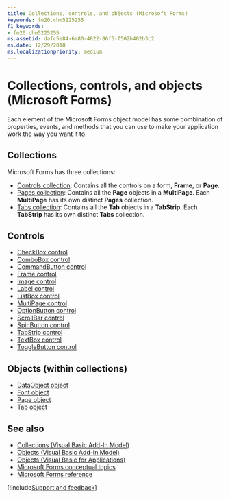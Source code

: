 ```yaml
---
title: Collections, controls, and objects (Microsoft Forms)
keywords: fm20.chm5225255
f1_keywords:
- fm20.chm5225255
ms.assetid: dafc5e84-6a80-4822-86f5-f502b402b3c2
ms.date: 12/29/2018
ms.localizationpriority: medium
---
```



# Collections, controls, and objects (Microsoft Forms)

Each element of the Microsoft Forms object model has some combination of properties, events, and methods that you can use to make your application work the way you want it to.

## Collections

Microsoft Forms has three collections:

- [Controls collection](controls-collection-microsoft-forms.md): Contains all the controls on a form, **Frame**, or **Page**.    
- [Pages collection](pages-collection-microsoft-forms.md): Contains all the **Page** objects in a **MultiPage**. Each **MultiPage** has its own distinct **Pages** collection.  
- [Tabs collection](tabs-collection-microsoft-forms.md): Contains all the **Tab** objects in a **TabStrip**. Each **TabStrip** has its own distinct **Tabs** collection.

## Controls

- [CheckBox control](checkbox-control.md)
- [ComboBox control](combobox-control.md)
- [CommandButton control](commandbutton-control.md)
- [Frame control](frame-control.md)
- [Image control](image-control.md)
- [Label control](label-control.md)
- [ListBox control](listbox-control.md)
- [MultiPage control](multipage-control.md)
- [OptionButton control](optionbutton-control.md)
- [ScrollBar control](scrollbar-control.md)
- [SpinButton control](spinbutton-control.md)
- [TabStrip control](tabstrip-control.md)
- [TextBox control](textbox-control.md)
- [ToggleButton control](togglebutton-control.md)
    
    
## Objects (within collections)
    
- [DataObject object](dataobject-object.md)
- [Font object](font-object-microsoft-forms.md)
- [Page object](page-object.md)
- [Tab object](tab-object.md)

## See also

- [Collections (Visual Basic Add-In Model)](../visual-basic-add-in-model/collections-visual-basic-add-in-model.md)
- [Objects (Visual Basic Add-In Model)](../visual-basic-add-in-model/objects-visual-basic-add-in-model.md)
- [Objects (Visual Basic for Applications)](../objects-visual-basic-for-applications.md)
- [Microsoft Forms conceptual topics](concepts-microsoft-forms.md)
- [Microsoft Forms reference](reference-microsoft-forms.md)

[!include[Support and feedback](~/includes/feedback-boilerplate.md)]